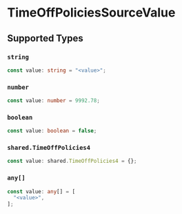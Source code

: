 # TimeOffPoliciesSourceValue


## Supported Types

### `string`

```typescript
const value: string = "<value>";
```

### `number`

```typescript
const value: number = 9992.78;
```

### `boolean`

```typescript
const value: boolean = false;
```

### `shared.TimeOffPolicies4`

```typescript
const value: shared.TimeOffPolicies4 = {};
```

### `any[]`

```typescript
const value: any[] = [
  "<value>",
];
```


